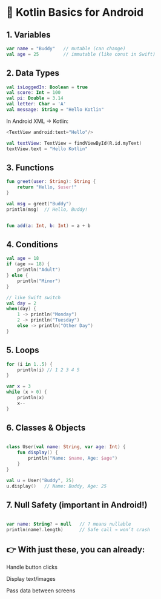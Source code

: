 <h1>🌱 Kotlin Basics for Android </h1>
<h2>1. Variables </h2>

```kotlin
var name = "Buddy"   // mutable (can change)
val age = 25         // immutable (like const in Swift)

```

<h2>2. Data Types </h2>

```kotlin
val isLoggedIn: Boolean = true
val score: Int = 100
val pi: Double = 3.14
val letter: Char = 'A'
val message: String = "Hello Kotlin"

```

In Android XML → Kotlin:

```kotlin
<TextView android:text="Hello"/>
```

```kotlin
val textView: TextView = findViewById(R.id.myText)
textView.text = "Hello Kotlin"

```

<h2>3. Functions </h2>

```kotlin
fun greet(user: String): String {
    return "Hello, $user!"
}

val msg = greet("Buddy")
println(msg)  // Hello, Buddy!

```

```kotlin

fun add(a: Int, b: Int) = a + b

```


<h2>4. Conditions </h2>

```kotlin
val age = 18
if (age >= 18) {
    println("Adult")
} else {
    println("Minor")
}

// like Swift switch
val day = 2
when(day) {
    1 -> println("Monday")
    2 -> println("Tuesday")
    else -> println("Other Day")
}

```

<h2>5. Loops </h2>

```kotlin
for (i in 1..5) {
    println(i) // 1 2 3 4 5
}

var x = 3
while (x > 0) {
    println(x)
    x--
}

```


<h2>6. Classes & Objects </h2>

```kotlin

class User(val name: String, var age: Int) {
    fun display() {
        println("Name: $name, Age: $age")
    }
}

val u = User("Buddy", 25)
u.display()   // Name: Buddy, Age: 25

```

<h2>7. Null Safety (important in Android!) </h2>

```kotlin

var name: String? = null   // ? means nullable
println(name?.length)      // Safe call → won’t crash


```

<h2>👉 With just these, you can already: </h2>

Handle button clicks

Display text/images

Pass data between screens
